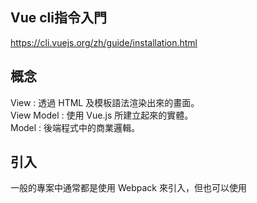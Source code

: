 ## Vue cli指令入門
https://cli.vuejs.org/zh/guide/installation.html
## 概念
View : 透過 HTML 及模板語法渲染出來的畫面。  
View Model : 使用 Vue.js 所建立起來的實體。  
Model : 後端程式中的商業邏輯。  
## 引入
一般的專案中通常都是使用 Webpack 來引入，但也可以使用 <script> 元素來引入。

    <!DOCTYPE html>
    <html>
    <head>
        ...
        <script src="https://unpkg.com/vue"></script>
    </head>
    <body>
        ...
    </body>
    </html>
## 建立實體

    <script>
        var vm = new Vue({
            ...
        });
        ...
    </script>
## 第一個例子

    var vm = new Vue({
        el: '#app',
        data: {
            message: "This is local data.",
        },
        methods: {
            getRemoteMessage() {
                Promise.resolve("Get remote data.")
                    .then((res) => {
                        this.message = res;
                    });
            },
        },
    });
這樣可以將vue實例綁定在<code>id</code>為<code>app</code>的元素上。  
## 取得實例中的變數
    var vm = new Vue({
      ...
      data: {
        a: 1
      }
    });

    console.log(vm.$data.a); // 1
像是<code>$data</code>這種有前綴<code>$</code>的屬性是 Vue 實例所配置的，有前綴是為了跟使用者定義的屬性作區別，所有的<code>$</code>屬性可以在 API 文件中找到。  
直接對修改<code>$data</code>，Vue就會重新渲染畫面造成變化:

    vm.$data.a = 2; // equal to vm.a = 2
## 監聽資料變化
    var vm = new Vue({
      ...
      data: {
        a: 1,
        b: 1
      },
      ...
    });

    ...
    vm.$watch('a', function (newValue, oldValue) {
      this.b = oldValue;
    })
<code>$watch</code>: 在第一個參數中設定的資料變化時觸發第二個參數的函式，在這個例子中當<code>a</code>發生變化時，會將未修改時的<code>a</code>數值設給<code>b</code>。
## 生命週期鉤子
<img src="https://d1dwq032kyr03c.cloudfront.net/upload/images/20181019/20107789jljtZxzJPJ.png" width=300px>
## Mustache 標籤
其實就是雙層大括號<code>{{}}</code>。  
每次變數值有變動都會re-render。  
Instance:

    var vm = new Vue({
      el: "#app",
      data: {
        a: 1
      },
      created() {
        setInterval(() => {
          this.a++;
        }, 1000);
      }
    }); 
template:

    <div id="app">
      {{a}}
    </div>
這樣的話，讀值每秒都會更新一次。  
但若加上 v-once 這個 directive 可以讓 Mustache 標籤只渲染一次，使用的方式如下:

    <div id="app">
      <span>{{a}}</span>
      <span v-once>render once: {{a}}</span>
      ...
    </div>
也可以塞Javascript陳述式：  
    
    <div id="app">
      ...
      <div>plus one: {{a + 1}}</div>
      <div>ternary expressions: {{a % 2 === 0 ? 'even' : 'odd'}}</div>  
      <div>length: {{a.toString().length}}</div>
      <div>Math.pow2: {{Math.pow(a, 2)}}</div>
    </div>
  ## Directives
<code>v-html</code>會將資料當作 HTML 做渲染  
使用<code>v-if</code>來決定是否要渲染元素  
要綁定實例中變數的話，要用<code>v-bind</code>，例如：

    <div id="app">
      ...
      <div v-bind:id="id">Bind Directives</div>
    </div>
<code>v-bind</code>和<code>v-on</code>實在太常用了，所以都有縮寫！

    <!-- 一般寫法 -->
    <button v-bind:disabled='isDisabled'>I am disabled</button>
    <!-- 簡寫 -->
    <button :disabled='isDisabled'>I am disabled</button>
<code>v-bind</code>使用<code>:</code>當作簡寫。

    <!-- 一般寫法 -->
    <button v-on:click.once='click'>b--</button>
    <!-- 簡寫 -->
    <button @click.once='click'>b--</button>
<code>v-on</code>使用<code>@</code>當作簡寫。
## 改寫表達式的技巧：計算屬性
    var vm = new Vue({
      el: '#app',
      data: {
        number: 1
      },
      computed: {
        numberEvenOrOdd() {
          return this.number % 2 === 0 ? 'even' : 'odd';
        }
      }
    });

    <div id="app">
      <button @click="number++">+</button>
      <button @click="number--">-</button>
      <div>
        <span>Number {{number}} is {{numberEvenOrOdd}}</span>
      </div>
    </div>
要注意的是，<code>compute</code>和<code>method</code>不一樣哦！

    var vm = new Vue({
      ...
      computed: {
        ...
        datePlusNumberComputed() {
          return Date.now();
        }
      },
      methods: {
        ...
        datePlusNumberMethod() {
          return Date.now();
        }
      }
    });

    <div id="app">
      ...
      <div>
        <div>Computed: {{datePlusNumberComputed}}</div>
        <div>Method: {{datePlusNumberMethod()}}</div>
      </div>
    </div>
計算屬性算完之後就不會執行Function，因此值不會改變。  
方法就不同了，只要每次重新渲染畫面就會執行一次。  
如果這個回傳值跟資料來源的變化有關，那應該在來源有變化時在執行即可，否則會產生不必要的運算時間，降低效能，所以當要取得某個結果跟其他資料有關的值的話，用計算屬性才是上策。
## 計算屬性與監聽
兩者有相似的功能和使用情境，計算屬性會在有關的資料產生變化時觸發 callback 函數更新屬性值，而監聽器則是以監聽單個資料變化為主，當監聽的資料產生變化時會觸發 callback 函數，執行後續的處理。  
https://ithelp.ithome.com.tw/articles/10204091
## Class 的綁定
這樣就可以：

    <div id="app">
      <span>
        <span :class="[arrColor, 'bold']">Array Class</span>
      </div>
    </div>

    var vm = new Vue({
      el: '#app',
      data: {
        arrColor: 'red'
      }
    });
方便，不過只有 Class 及 Style 支援這個特殊的轉換。
可以把物件放進計算屬性或是陣列。  
https://ithelp.ithome.com.tw/articles/10204949
## 條件渲染
<code>v-if</code>, <code>v-else-if</code>, <code>v-else</code>, and <code>v-show</code>  
https://ithelp.ithome.com.tw/articles/10205764
## 列表渲染
<code>v-for</code>  

    var vm = new Vue({
      data: {
        itemHeader: 'number',
        items: ['one', 'two', 'three']
      }
    });

    <div v-for="item in items">{{itemHeader}} is {{item}}</div>var vm = new Vue({
陣列裡也可以是複雜物件：
    
    data: {
        itemHeader: 'number',
        items: ['one', 'two', 'three'],
        objItems: [
          {name: 'one', number: 1},
          {name: 'two', number: 2},
          {name: 'three', number: 3}
        ]
      }
    });

    建立一個 objItems ，每個元素都是一個有 name 及 number 的物件。

    <div id="app">
      <div v-for="item in items">{{itemHeader}} is {{item}}</div>
      <div v-for="item in objItems">Eng: {{item.name}}, Number: {{item.number}}</div>
    </div>
## 響應系統
<img src="https://d1dwq032kyr03c.cloudfront.net/upload/images/20181029/201077897h3nQ3gUqy.png" width=300px>  
建立實體時會將選項物件中定義資料屬性都設上 getter 及 setter ，並將每個資料的初始值丟給渲染函數去建立Virtual DOM Tree。
建立實體後才加入的屬性因為沒有被給予 getter 及 setter ，所以不會被響應系統察覺。

## 事件處理 
使用 JavaScript 陳述式: 這樣的設定方式適合簡單的事件處理。  
使用方法名稱: 在選項物件中設定 methods 屬性，可以叫用對應的方法，而傳入的第一個參數為原生的 DOM 事件物件。  
使用 JavaScript 陳述式叫用方法: 可以傳入自定義參數，如果要使用原生 DOM 事件物件可以用 $event 傳入方法中。  
使用物件定義: 物件可以設定多個方法，但限制是只能使用方法名稱設置，並且不能使用修飾符。  
只使用事件修飾符: 只執行事件修飾符中設定的代碼。  
### 事件修飾符
<code>.stop</code> : 停止觸發上層 DOM 元素事件。  
<code>.prevent</code> : 避免瀏覽器預設行為。  
<code>.capture</code> : 不管觸發事件的目標是否是下層， 設定 capture 的事件一定會先觸發。  
<code>.self</code> : 只有觸發此 DOM 元素本身才會觸發 self 事件。  
<code>.once</code> : 此事件只觸發一次。  
<code>.passive</code> : 無視 prevent 功能。  
## 表單綁定
<code>v-bind</code>及 <code>{{}}</code>綁定資料至模板上都是從view model到view的單向綁定。
模板上如果有 input 或是 textarea 等的輸入欄位時，會需要將在 view 上更新的資料傳回至 view model 上，這時就需要使用<code>v-model</code>這個雙向綁定的屬性。
### 單行字串
    <button @click="msg=''">Clear</button>
    <input placeholder="Edit" v-model="msg"> {{msg}}
### 多行字串
    <textarea placeholder="Edit" v-model="msgarea"></textarea>
    <p style="white-space: pre-line">{{msgarea}}</p>/
### 下拉式選單
    <div>
      <div>What are you select? {{selected}}</div>
      <select v-model="selected">
        <option disabled value="">Please select one</option>
        <option value="A">A</option>
        <option value="B">B</option>
        <option value="C">C</option>
      </select>
      <br/>
    </div>
### 修飾符
<code>.lazy</code>: 更新的時間點會被延到<code>change</code>事件時。  
<code>.number</code>: 讓此輸入框的類型維持在數字。
<code>.trim</code>: 會trim使用者輸入的字串。
## 組件(Component)
根節點是生成<code>new Vue</code>的實體。  
底下組件的建立是使用<code>Vue.component</code>註冊。  
只有<code>new Vue</code>可以使用<code>el</code>屬性定義掛載目標(因為它是根節點)。  
所以組件需要使用<code>template</code>或是<code>render</code>函數設定目標模板，如下：  

    Vue.component('button-counter', {
      data: function() {
        return {
          count: 0
        }
      },
      template: '<button v-on:click="count++">You clicked me {{ count }} times.</button>'
    })
在模板則是這樣使用：

    <div id="app">
      <button-counter></button-counter>
    </div>
### <code>data</code>屬性
由於組件可能會有復用的情形，因此每個資料屬性必須要擁有獨立的實體，所以在組件中的<code>data</code>屬性需要使用函數來回傳一個全新的物件。
### <code>is</code>屬性
#### 動態載入組件
如果此組件會在程式執行時改變，那就不能直接設定在模板上，可以使用<code>is</code>取得組件，Vue.js會依照這個組件去渲染DOM元素，如下例所示:

    <div id="app3">
      <button @click="dynamicComponent='hello'">Hello</button>
      <button @click="dynamicComponent='bye'">Bye</button>
      <button @click="dynamicComponent={template: `<p style='color: purple'>Good</p>`}">Good</button>
      <component :is="dynamicComponent"></component>
    </div>
#### HTML 元素配置限制

在像是ul、ol、table及select標籤下會有限制使用的元素，例如table下層就一定要使用tr，可是當你使用組件設定這些下層元素時，會如下面這樣設定:

    <table id="app2">
      <my-row></my-row>
    </table>

這時會因為是錯誤的標籤而被抬升，<code>my-row</code>被抬到<code>table</code>外面了，  
為了防止這樣的問題，我們可以用<code>is</code>屬性在tr標籤上設定想要使用的組件，這樣就不會被判定為錯誤的標籤了:
    <table id="app2">
      <tr is="my-row"></tr>
    </table>

#### 組件內容
如果想要設定組件內容的話，可以使用slot標籤來決定組件內容的配置:
    
    Vue.component('button-counter', {
      data: function() {
        return {
          count: 0
        }
      },
      template: `
        <div>
          <p>{{count}}</p>
          <button v-on:click="count++">
            <slot>
              Click
            </slot>
          </button>
        </div>
      `
    });
我們將原本的按鈕內容中加上<code>slot</code>標籤，當我們要客製按鈕上的字串時，只要像下面這樣:

    <div id="app4">
      <button-counter>Hello Click Button</button-counter>
    </div>
## 組件間的資料傳輸 
子組件只要在<code>props</code>屬性加上需要由父組件傳入的參數定義，父組件就可以在配置子組件的時候給予子組件所需的參數屬性，而如果子組件因為變動需要通知父組件，就可以使用<code>$emit</code>通知父組件，而父組件只要設定相關事件的處理函數就可以接收到子組件的資料。
### 父組件使用屬性傳資料給子組件
在子組件使用<code>props</code>屬性註冊客製屬性，由父組件設定在子組件的屬性會變為實體中的屬性

    Vue.component('button-counter', {
      template: `
        <button @click="count+=1">
          {{buttonName}} {{count}} times
        </button>
      `,
      props: ['buttonName'],
      data: function() {
        return {
          count: 0,
        };
      },
    });
在<code>props</code>中設定<code>buttonName</code>，表示<code>buttonName</code>是一個客製屬性，會由父組件在設定模板時給予它的值。
接著設定父組件:  

    <div id="app">
      <button-counter button-name="Click me"></button-counter>
    </div>

    var vm = new Vue({
      el: '#app',
    });
### 使用<code>$emit</code>反應子組件中的變化
當事件或是監聽器觸發時，子組件可以用<code>$emit</code>方法將變化反應給父組件知道。

    Vue.component('button-counter', {
      template: `
        <button @click="clickPlus">
          {{buttonName}} {{count}} times
        </button>
      `,
      props: ['buttonName'],
      data: function() {
        return {
          count: 0,
        };
      },
    methods: {
      clickPlus: function() {
        this.count += 1;
        this.$emit('click-plus', this.count);
      }
    }
    });
接著只要在父組件中的<code>button-counter</code>中設定<code>click-plus</code>事件的綁定就可以監看此事件:
接著在父組件中使用<code>$event</code>當作傳回的資料做處理:

<button-counter button-name="Click me" @click-plus="count=$event"></button-counter>
## 組件註冊
### 全域註冊
在註冊全域組件時要給予兩個參數: 組件名稱及選項物件:

    Vue.component('component-a', {
      // options
      template: `
        <div>a</div>
      `
    });
這樣一來我們就可以之後的任何實體中使用這個組件，
不只是<code>new Vue</code>實體可以使用，連其他組件也可以使用:
### 區域註冊
全域註冊會將原本不需要的組件也載入進來，拖慢載入的時間。
所以針對某些特定實體設計的組件就可以用區域註冊的方式，註冊在需要它的組件中。
區域註冊會是一個選項物件:

    const componentC = {
      // options
      template: `
        <div>c</div>
      `
    };
這個物件可以由<code>components</code>這個選項物件屬性載入實體內:

var vm = new Vue({
  el: '#app',
  components: {
    'component-c': componentC
  }
});
除了 new Vue 實體外，也可以在其他組件中使用！

    Vue.component('component-d', {
      components: {
        'component-c': componentC
      },
      template: `
        <component-c></component-c>
      `
    });
## <code>prop</code>屬性
props 屬性的命名及各種不同類型的設定方式。  
https://ithelp.ithome.com.tw/articles/10208500
## 屬性驗證 
props 最簡單的宣告方式就是使用陣列宣告：  

    props: ['name', 'age', 'loveCoding', 'habits', 'education']
但其實也可以用物件定義：  

    props: {
      name: String,
      age: Number,
      loveCoding: Boolean,
      habits: Array,
      education: Object
    },
甚至可以用陣列定義複數種型別：

    ...
    props: {
      ...
      age: [Number, String],
      ...
    },
    ...
### 自訂型別
Vue.js 提供使用者可以用客製建構子檢查型別:

    function Education(university, highSchool) {
        this.university = university;
        this.highSchool = highSchool;
    }

在 props 上直接設定 Education 即可:

    props: {
      education: Education
    },
可以用<code>instanceof</code>來確認兩個型別是否相等。
### 以物件設定物件屬性
下面這個例子，<code>props</code>的值是物件，而各屬性的值也是物件：

    props: {
      age: {
        type: Number,
        required: true,
        default: 0,
        validator: function (value) {
          return value >= 0
        }
      }
    }
當 required 設為 true 的時候，父組件如果沒有傳入屬性值就會跳錯誤訊息。如下例的<code>age</code>:

    props: {
      age: {
        required: true,
      },
    },
如果父組件設定的屬性沒有<code>age</code>，就會報錯:

    <component-all :name="name"
                   :love-coding="loveCoding"
                   :habits="habits"
                   :education="education"></component-all>
                   props: {
這樣可以設定<code>age</code>屬性的預設值:

    age: {
        default: 18,
      },
    },
除了直接設值外，<code>default</code>還可以使用函數設置:

    props: {
      age: {
        default: function() {
            return 18;
        },
      },
    },
## 客製事件
### 事件命名
客製的事件不會轉換名字，他會直接用原本的字串對應，因此如下面的子組件模板:

    <button @click="$emit('plusCount', count++)">+</button>
子組件中觸發<code>plusCount</code>事件，並把 count 加一的結果往上拋，現在看父組件中的設定:

    <counter @plus-count="count=$event"></counter>

父組件在模板上設定的事件名稱是<code>plus-count</code>這樣的kabab-case字串，但因為事件的名稱對應不存在任何的轉換，因此<code>plusCount</code>不會對應到<code>plus-count</code>，所以子組件拋出的<code>plusCount</code>不會觸發<code>plus-count</code>事件。因此最好的方式就是都使用 kabab-case 名稱。如下例：

    <!-- 子組件模板 -->
    <button @click="$emit('plus-count', count++)">+</button>

    <!-- 父組件模板 -->
    <counter @plus-count="count=$event"></counter>
上例才是正確的，所以在事件命名時： 
<code>$emit</code>的事件名稱使用kabab-case。
父組件上綁定的事件名稱使用kabab-case。
### 綁定原生事件
要綁定原生事件可以用<code>native</code>修飾符，這樣Vue.js會知道這個事件是原生的事件而直接綁定到組件的根元素上，如下例的輸入組件:

    Vue.component('base-input', {
      template: `
        <input>
      `
    });
這個組件很簡單，只有一個 <input> 標籤，接著看一下父組件。
template:

    <base-input @focus.native="onFocus"></base-input>
script:

    var vm = new Vue({
      el: '#app',
      methods: {
        onFocus(){
          console.log('focus');
        }
      }
    });
如此一來<code>focus</code>在輸入框時，<code>Console</code>就會輸出<code>focus</code>
### <code>.sync</code> 修飾符
有時屬性也跟 model 一樣會需要做雙向綁定，這時可以用客製事件達成。
一般來說在 Vue.js 中官方建議使用 update:[屬性名] 的事件叫用父組件更新屬性，如下例所示:

    Vue.component('base-button', {
      props: ['title'],
      template: `
        <button @click="click">{{title}}</button>
      `,
      methods: {
        click() {
          const newTitle = this.title.split("").reverse().join("");
          this.$emit('update:title', newTitle);
        }
      }
    });
父組件如下:

    <base-button :title="title" @update:title="title=$event"></base-button>

    var vm = new Vue({
      el: '#app',
      data: {
        title: 'I Love Vue.js'
      },
    });

這樣我們就可在子組件中更新 title 的字串，點擊按鈕會將名稱反序。  
Vue.js 為了讓開發者撰寫的代碼較為單純而提供了<code>.sync</code>修飾符，它是一個屬性雙向綁定的語法糖，因此如下的屬性設定:

    <base-button :title.sync="title"></base-button>
其實就是剛剛的代碼:

    <base-button :title="title" @update:title="title=$event"></base-button>
<code>.sync</code>修飾符不能使用表達式設定，你只能像是<code>v-model</code>那樣使用屬性名稱做設置。
## 插槽
<code>slot</code>的用法。  
https://ithelp.ithome.com.tw/articles/10209348
## 動態元件
和<code>is</code>的用法有關。<code>keep-alive</code>可以解決元件反覆切換卻要被頻繁銷毀的窘境。  
https://ithelp.ithome.com.tw/articles/10209464
